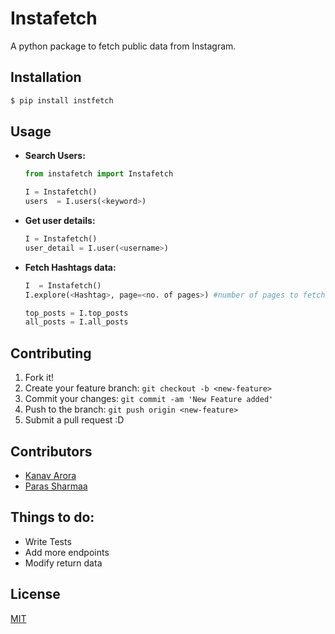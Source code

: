 # Instafetch
A python package to fetch public data from Instagram.

## Installation
``` bash
$ pip install instfetch
``` 

## Usage
+ **Search Users:**
    ``` python
    from instafetch import Instafetch
    
    I = Instafetch()
    users  = I.users(<keyword>)
    ```

+ **Get user details:**
    ``` python
    I = Instafetch()
    user_detail = I.user(<username>)
    ```
+ **Fetch Hashtags data:**
    ``` python
    I  = Instafetch()
    I.explore(<Hashtag>, page=<no. of pages>) #number of pages to fetch
    
    top_posts = I.top_posts
    all_posts = I.all_posts
    ```
## Contributing
1. Fork it!
2. Create your feature branch: `git checkout -b <new-feature>`
3. Commit your changes: `git commit -am 'New Feature added'`
4. Push to the branch: `git push origin <new-feature>`
5. Submit a pull request :D

## Contributors

+ [Kanav Arora](http://github.com/arorakanav11)
+ [Paras Sharmaa](http://github.com/parassharmaa)

## Things to do:
+ Write Tests
+ Add more endpoints
+ Modify return data

## License
[MIT](https://github.com/Parassharmaa/instafetch-python/blob/master/LICENSE)
